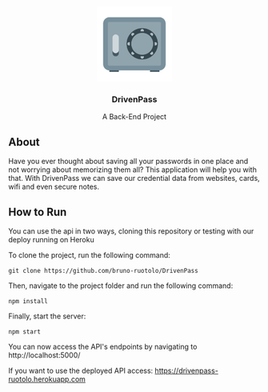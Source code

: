 <br />
<div align="center">
    <img src="./.github/drivenpass.png" alt="DrivenPass Logo" width="150">
    <h3 align="center">DrivenPass</h3>
    <p> A Back-End Project
</div>

## About

Have you ever thought about saving all your passwords in one place and not worrying about memorizing them all? This application will help you with that. 
With DrivenPass we can save our credential data from websites, cards, wifi and even secure notes.

## How to Run

You can use the api in two ways, cloning this repository or testing with our deploy running on Heroku

To clone the project, run the following command:

```git
git clone https://github.com/bruno-ruotolo/DrivenPass
```

Then, navigate to the project folder and run the following command:

```git
npm install
```

Finally, start the server:

```git
npm start
```

You can now access the API's endpoints by navigating to http://localhost:5000/

If you want to use the deployed API access: https://drivenpass-ruotolo.herokuapp.com
